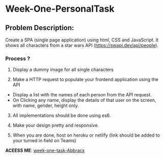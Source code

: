 # Week-One-PersonalTask

## Problem Description:

Create a SPA (single page application) using html, CSS and JavaScript. It shows all characters from a star wars API (https://swapi.dev/api/people).

### Process ?

1. Display a dummy image for all single characters

2. Make a HTTP request to populate your frontend application using the API
 - Display a list with the names of each person from the API request.
 - On Clicking any name, display the details of that user on the screen, with name, gender, height only.

3. All implementations should be done using es6.

4. Make your design pretty and responsive.

5. When you are done, host on heroku or netlify (link should be added to your turned in field on Teams)

**ACEESS ME**:  [week-one-task-Abbracx](https://abbracx.github.io/week-one-task-Abbracx/)

